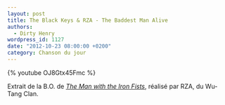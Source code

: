 ```yaml
---
layout: post
title: The Black Keys & RZA - The Baddest Man Alive
authors:
  - Dirty Henry
wordpress_id: 1127
date: "2012-10-23 08:00:00 +0200"
category: Chanson du jour
---
```


{% youtube OJ8Gtx45Fmc %}

Extrait de la B.O. de [_The Man with the Iron Fists_][1], réalisé par RZA, du
Wu-Tang Clan.

[1]: https://www.themoviedb.org/movie/97430-the-man-with-the-iron-fists
